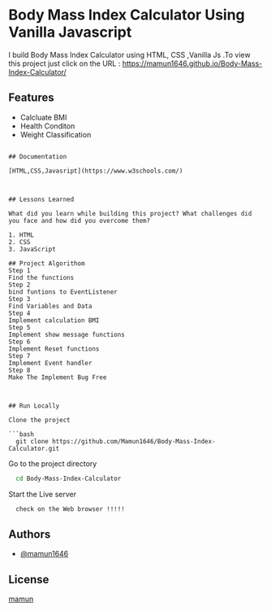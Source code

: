 
# Body Mass Index Calculator Using Vanilla Javascript
I build Body Mass Index Calculator using HTML, CSS ,Vanilla Js .To view this project just click on the 
URL :  https://mamun1646.github.io/Body-Mass-Index-Calculator/



## Features

- Calcluate BMI 
- Health Conditon
- Weight Classification






```
    
## Documentation

[HTML,CSS,Javasript](https://www.w3schools.com/)



## Lessons Learned

What did you learn while building this project? What challenges did you face and how did you overcome them?

1. HTML
2. CSS
3. JavaScript

## Project Algorithom
Step 1
Find the functions
Step 2
bind funtions to EventListener
Step 3
Find Variables and Data 
Step 4
Implement calculation BMI
Step 5
Implement show message functions
Step 6
Implement Reset functions
Step 7
Implement Event handler
Step 8
Make The Implement Bug Free



## Run Locally

Clone the project

```bash
  git clone https://github.com/Mamun1646/Body-Mass-Index-Calculator.git
```

Go to the project directory

```bash
  cd Body-Mass-Index-Calculator
```





Start the Live  server

```bash
  check on the Web browser !!!!!
```
## Authors

- [@mamun1646](https://www.github.com/mamun1646)


## License

[mamun](https://www.github.com/mamun1646)


